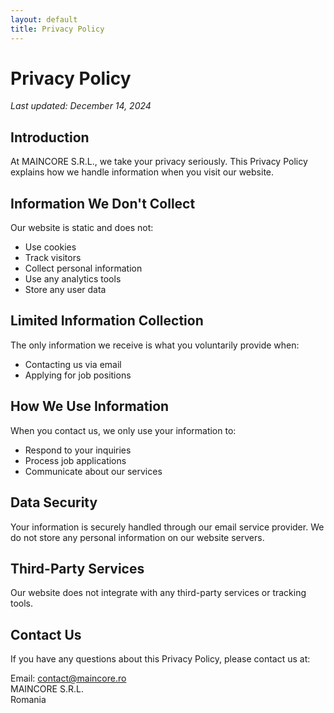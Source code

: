 ```yaml
---
layout: default
title: Privacy Policy
---
```


# Privacy Policy

_Last updated: December 14, 2024_

## Introduction

At MAINCORE S.R.L., we take your privacy seriously. This Privacy Policy explains how we handle information when you visit our website.

## Information We Don't Collect

Our website is static and does not:
- Use cookies
- Track visitors
- Collect personal information
- Use any analytics tools
- Store any user data

## Limited Information Collection

The only information we receive is what you voluntarily provide when:
- Contacting us via email
- Applying for job positions

## How We Use Information

When you contact us, we only use your information to:
- Respond to your inquiries
- Process job applications
- Communicate about our services

## Data Security

Your information is securely handled through our email service provider. We do not store any personal information on our website servers.

## Third-Party Services

Our website does not integrate with any third-party services or tracking tools.

## Contact Us

If you have any questions about this Privacy Policy, please contact us at:

Email: contact@maincore.ro  
MAINCORE S.R.L.  
Romania
